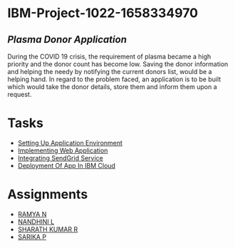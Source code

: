 # IBM-Project-1022-1658334970

## *Plasma Donor Application*

During the COVID 19 crisis, the requirement of plasma became a high priority and the donor count has become low. Saving the donor information and helping the needy by notifying the current donors list, would be a helping hand. In regard to the problem faced, an application is to be built which would take the donor details, store them and inform them upon a request.


# Tasks
* [Setting Up Application Environment](https://github.com/IBM-EPBL/IBM-Project-1022-1658334970/tree/main/Project%20Design%20%26%20Planning/Setting%20Up%20Application%20Environment)
* [Implementing Web Application](https://github.com/IBM-EPBL/IBM-Project-1022-1658334970/tree/main/Project%20Design%20%26%20Planning/Implementing%20Web%20Application)
* [Integrating SendGrid Service]()
* [Deployment Of App In IBM Cloud]()

# Assignments
* [RAMYA N](https://github.com/IBM-EPBL/IBM-Project-1022-1658334970/tree/main/Assignments/Ramya%20N)
* [NANDHINI L](https://github.com/IBM-EPBL/IBM-Project-1022-1658334970/tree/main/Assignments/Nandhini%20L)
* [SHARATH KUMAR R](https://github.com/IBM-EPBL/IBM-Project-1022-1658334970/tree/main/Assignments/Sharath%20kumar%20R)
* [SARIKA P](https://github.com/IBM-EPBL/IBM-Project-1022-1658334970/tree/main/Assignments/Sarika%20P)

